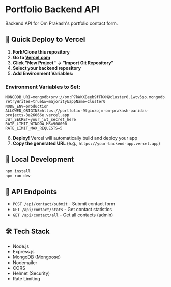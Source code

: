 # Portfolio Backend API

Backend API for Om Prakash's portfolio contact form.

## 🚀 Quick Deploy to Vercel

1. **Fork/Clone this repository**
2. **Go to [Vercel.com](https://vercel.com)**
3. **Click "New Project" → "Import Git Repository"**
4. **Select your backend repository**
5. **Add Environment Variables:**

### Environment Variables to Set:

```
MONGODB_URI=mongodb+srv://om:P7kWKXBeeb9fFkXM@cluster0.1wtv5so.mongodb.net/?retryWrites=true&w=majority&appName=Cluster0
NODE_ENV=production
ALLOWED_ORIGINS=https://portfolio-9lgiozojm-om-prakash-paridas-projects-3a26066e.vercel.app
JWT_SECRET=your_jwt_secret_here
RATE_LIMIT_WINDOW_MS=900000
RATE_LIMIT_MAX_REQUESTS=5
```

6. **Deploy!** Vercel will automatically build and deploy your app
7. **Copy the generated URL** (e.g., `https://your-backend-app.vercel.app`)

## 🔧 Local Development

```bash
npm install
npm run dev
```

## 📡 API Endpoints

- `POST /api/contact/submit` - Submit contact form
- `GET /api/contact/stats` - Get contact statistics
- `GET /api/contact/all` - Get all contacts (admin)

## 🛠️ Tech Stack

- Node.js
- Express.js
- MongoDB (Mongoose)
- Nodemailer
- CORS
- Helmet (Security)
- Rate Limiting 